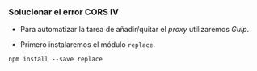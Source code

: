 ### Solucionar el error CORS IV

- Para automatizar la tarea de añadir/quitar el *proxy* utilizaremos *Gulp*.

- Primero instalaremos el módulo ```replace```.

```
npm install --save replace
```
